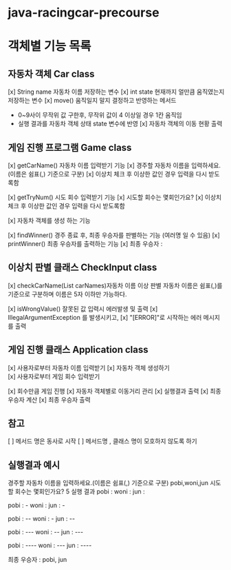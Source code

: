 # java-racingcar-precourse

# 객체별 기능 목록 

## 자동차 객체 Car class
[x] String name 자동차 이름 저장하는 변수 
[x] int state 현재까지 얼만큼 움직였는지 저장하는 변수
[x] move() 움직일지 말지 결정하고 반영하는 메서드 
  * 0~9사이 무작위 값 구한후, 무작위 값이 4 이상일 경우 1칸 움직임 
  * 실행 결과를 자동차 객체 상태 state 변수에 반영
[x] 자동차 객체의 이동 현황 출력

## 게임 진행 프로그램 Game class
[x] getCarName() 자동차 이름 입력받기 기능
    [x] 경주할 자동차 이름을 입력하세요.(이름은 쉼표(,) 기준으로 구분)
    [x] 이상치 체크 후 이상한 값인 경우 입력을 다시 받도록함

[x] getTryNum() 시도 회수 입력받기 기능
    [x] 시도할 회수는 몇회인가요?
    [x] 이상치 체크 후 이상한 값인 경우 입력을 다시 받도록함 

[x] 자동차 객체를 생성 하는 기능

[x] findWinner() 경주 종료 후, 최종 우승자를 판별하는 기능 (여러명 일 수 있음)
[x] printWinner() 최종 우승자를 출력하는 기능 
    [x] 최종 우승자 :


## 이상치 판별 클래스 CheckInput class
[x] checkCarName(List<String> carNames)자동차 이름 이상 판별
    자동차 이름은 쉼표(,)를 기준으로 구분하며 이름은 5자 이하만 가능하다.

[x] isWrongValue() 잘못된 값 입력시 에러발생 및 출력
    [x] IllegalArgumentException 를 발생시키고,
    [x] "[ERROR]"로 시작하는 에러 메시지를 출력 

## 게임 진행 클래스 Application class
[x] 사용자로부터 자동차 이름 입력받기
[x] 자동차 객체 생성하기  
[x] 사용자로부터 게임 회수 입력받기

[x] 회수만큼 게임 진행 
    [x] 자동차 객체별로 이동거리 관리 
    [x] 실행결과 출력 
[x] 최종 우승자 계산
[x] 최종 우승자 출력

## 참고 
[ ] 메서드 명은 동사로 시작
[ ] 메서드명 , 클래스 명이 모호하지 않도록 하기 


## 실행결과 예시 
경주할 자동차 이름을 입력하세요.(이름은 쉼표(,) 기준으로 구분)
pobi,woni,jun
시도할 회수는 몇회인가요?
5
실행 결과
pobi :
woni :
jun :

pobi : -
woni :
jun : -

pobi : --
woni : -
jun : --

pobi : ---
woni : --
jun : ---

pobi : ----
woni : ---
jun : ----

최종 우승자 : pobi, jun
